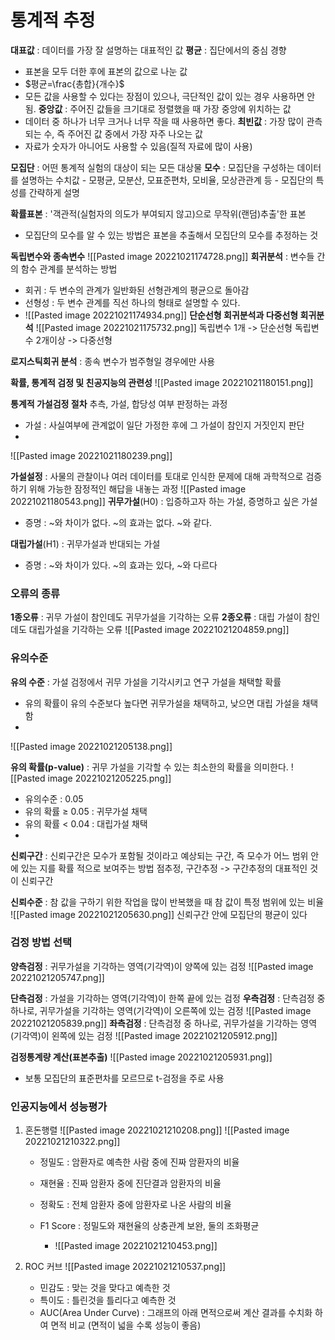 # 통계적 추정
__대표값__ : 데이터를 가장 잘 설명하는 대표적인 값
__평균__ : 집단에서의 중심 경향
 - 표본을 모두 더한 후에 표본의 값으로 나눈 값
 - $평균=\frac{총합}{개수}$
 - 모든 값을 사용할 수 있다는 장점이 있으나, 극단적인 값이 있는 경우 사용하면 안됨.
__중앙값__ : 주어진 값들을 크기대로 정렬했을 때 가장 중앙에 위치하는 값
 - 데이터 중 하나가 너무 크거나 너무 작을 때 사용하면 좋다.
__최빈값__ : 가장 많이 관측되는 수, 즉 주어진 값 중에서 가장 자주 나오는 값
 - 자료가 숫자가 아니어도 사용할 수 있음(질적 자료에 많이 사용)

__모집단__ : 어떤 통계적 실험의 대상이 되는 모든 대상물
__모수__ : 모집단을 구성하는 데이터를 설명하는 수치값
	- 모평균, 모분산, 모표준편차, 모비율, 모상관관계 등
	- 모집단의 특성를 간략하게 설명

__확률표본__ : '객관적(실험자의 의도가 부여되지 않고)으로 무작위(랜덤)추출'한 표본
- 모집단의 모수를 알 수 있는 방법은 표본을 추출해서 모집단의 모수를 추정하는 것

__독립변수와 종속변수__
![[Pasted image 20221021174728.png]]
__회귀분석__ : 변수들 간의 함수 관계를 분석하는 방법
- 회귀 : 두 변수의 관계가 일반화된 선형관계의 평균으로 돌아감
- 선형성 : 두 변수 관계를 직선 하나의 형태로 설명할 수 있다.
- ![[Pasted image 20221021174934.png]]
__단순선형 회귀분석과 다중선형 회귀분석__
![[Pasted image 20221021175732.png]]
독립변수 1개 -> 단순선형
독립변수 2개이상 -> 다중선형


__로지스틱회귀 분석__ : 종속 변수가 범주형일 경우에만 사용


__확률, 통계적 검정 및 친공지능의 관련성__
![[Pasted image 20221021180151.png]]

__통계적 가설검정 절차__
추측, 가설, 합당성 여부 판정하는 과정
- 가설 : 사실여부에 관계없이 일단 가정한 후에 그 가설이 참인지 거짓인지 판단
- 
![[Pasted image 20221021180239.png]]

__가설설정__ : 사물의 관찰이나 여러 데이터를 토대로 인식한 문제에 대해 과학적으로 검증하기 위해 가능한 잠정적인 해답을 내놓는 과정
![[Pasted image 20221021180543.png]]
__귀무가설__(H0) : 입증하고자 하는 가설, 증명하고 싶은 가설
- 증명 : ~와 차이가 없다. ~의 효과는 없다. ~와 같다.

__대립가설__(H1) : 귀무가설과 반대되는 가설
- 증명 : ~와 차이가 있다. ~의 효과는 있다, ~와 다르다

### 오류의 종류
__1종오류__ : 귀무 가설이 참인데도 귀무가설을 기각하는 오류
__2종오류__ : 대립 가설이 참인데도 대립가설을 기각하는 오류
![[Pasted image 20221021204859.png]]
### 유의수준
__유의 수준__ : 가설 검정에서 귀무 가설을 기각시키고 연구 가설을 채택할 확률
- 유의 확률이 유의 수준보다 높다면 귀무가설을 채택하고, 낮으면 대립 가설을 채택함
-
![[Pasted image 20221021205138.png]]

 **유의 확률(p-value)** : 귀무 가설을 기각할 수 있는 최소한의 확률을 의미한다.
 ![[Pasted image 20221021205225.png]]

 - 유의수준 : 0.05
 - 유의 확률 $\ge$ 0.05 : 귀무가설 채택
 - 유의 확률 < 0.04 : 대립가설 채택
 - 

__신뢰구간__ : 신뢰구간은 모수가 포함될 것이라고 예상되는 구간, 즉 모수가 어느 범위 안에 있는 지를 확률 적으로 보여주는 방법
점추정, 구간추정 -> 구간추정의 대표적인 것이 신뢰구간

__신뢰수준__ : 참 값을 구하기 위한 작업을 많이 반복했을 때 참 값이 특정 범위에 있는 비율
![[Pasted image 20221021205630.png]]
신뢰구간 안에 모집단의 평균이 있다

### 검정 방법 선택
__양측검정__ : 귀무가설을 기각하는 영역(기각역)이 양쪽에 있는 검정
![[Pasted image 20221021205747.png]]

__단측검정__ : 가설을 기각하는 영역(기각역)이 한쪽 끝에 있는 검정
__우측검정__ : 단측검정 중 하나로, 귀무가설을 기각하는 영역(기각역)이 오른쪽에 있는 검정
![[Pasted image 20221021205839.png]]
__좌측검정__ : 단측검정 중 하나로, 귀무가설을 기각하는 영역(기각역)이 왼쪽에 있는 검정
![[Pasted image 20221021205912.png]]

__검정통계량 계산(표본추출)__
![[Pasted image 20221021205931.png]]
- 보통 모집단의 표준편차를 모르므로 t-검정을 주로 사용

### 인공지능에서 성능평가
1. 혼돈행렬
	![[Pasted image 20221021210208.png]]
	![[Pasted image 20221021210322.png]]
	- 정밀도 : 암환자로 예측한 사람 중에 진짜 암환자의 비율
	- 재현율 : 진짜 암환자 중에 진단결과 암환자의 비율
	- 정확도 : 전체 암환자 중에 암환자로 나온 사람의 비율

	- F1 Score : 정밀도와 재현율의 상충관계 보완, 둘의 조화평균
		- ![[Pasted image 20221021210453.png]]
	
2. ROC 커브
	![[Pasted image 20221021210537.png]]
	- 민감도 : 맞는 것을 맞다고 예측한 것
	- 특이도 : 틀린것을 틀리다고 예측한 것
	- AUC(Area Under Curve) : 그래프의 아래 면적으로써 계산 결과를 수치화 하여 면적 비교 (면적이 넓을 수록 성능이 좋음)